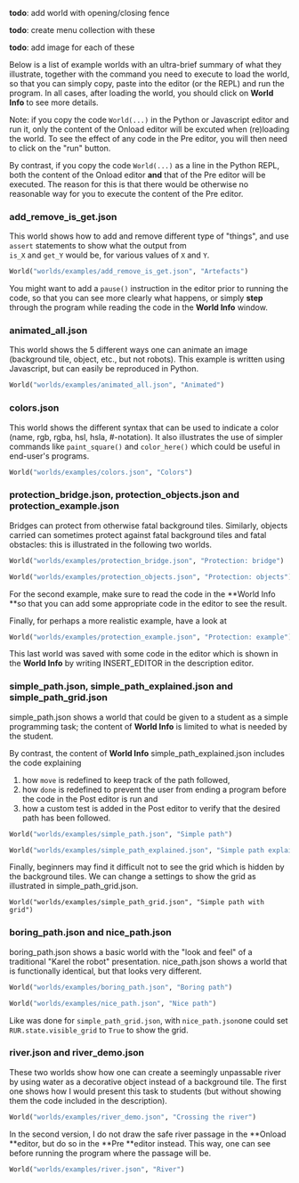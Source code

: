 **todo**: add world with opening/closing fence

**todo**: create menu collection with these

**todo**: add image for each of these

Below is a list of example worlds with an ultra-brief summary of what they illustrate, together with the command you need to execute to load the world, so that you can simply copy, paste into the editor \(or the REPL\) and run the program. In all cases, after loading the world, you should click on **World Info** to see more details.

Note: if you copy the code `World(...)` in the Python or Javascript editor and run it, only the content of the Onload editor will be excuted when \(re\)loading the world.  To see the effect of any code in the Pre editor, you will then need to click on the "run" button.

By contrast, if you copy the code `World(...)` as a line in the Python REPL, both the content of the Onload editor **and** that of the Pre editor will be executed.  The reason for this is that there would be otherwise no reasonable way for you to execute the content of the Pre editor.

### add\_remove\_is\_get.json

This world shows how to add and remove different type of "things", and use `assert` statements to show what the output from  
`is_X` and `get_Y` would be, for various values of `X` and `Y`.

```py
World("worlds/examples/add_remove_is_get.json", "Artefacts")
```

You might want to add a `pause()` instruction in the editor prior to running the code, so that you can see more clearly what happens, or simply **step** through the program while reading the code in the **World Info** window.

### animated\_all.json

This world shows the 5 different ways one can animate an image \(background tile, object, etc., but not robots\). This example is written using Javascript, but can easily be reproduced in Python.

```py
World("worlds/examples/animated_all.json", "Animated")
```

### colors.json

This world shows the different syntax that can be used to indicate a color \(name, rgb, rgba, hsl, hsla, \#-notation\). It also illustrates the use of simpler commands like `paint_square()` and `color_here()` which could be useful in end-user's programs.

```py
World("worlds/examples/colors.json", "Colors")
```

### protection\_bridge.json, protection\_objects.json and protection\_example.json

Bridges can protect from otherwise fatal background tiles. Similarly, objects carried can sometimes protect against fatal background tiles and fatal obstacles: this is illustrated in the following two worlds.

```py
World("worlds/examples/protection_bridge.json", "Protection: bridge")

World("worlds/examples/protection_objects.json", "Protection: objects")
```

For the second example, make sure to read the code in the **World Info **so that you can add some appropriate code in the editor to see the result.

Finally, for perhaps a more realistic example, have a look at 

```py
World("worlds/examples/protection_example.json", "Protection: example").
```

This last world was saved with some code in the editor which is shown in the **World Info** by writing INSERT\_EDITOR in the description editor.

### simple\_path.json, simple\_path\_explained.json and simple\_path\_grid.json

simple\_path.json shows a world that could be given to a student as a simple programming task; the content of **World Info** is limited to what is needed by the student.

By contrast, the content of **World Info** simple\_path\_explained.json includes the code explaining

1. how `move` is redefined to keep track of the path followed,
2. how `done` is redefined to prevent the user from ending a program before the code in the Post editor is run and 
3. how a custom test is added in the Post editor to verify that the desired path has been followed.

```py
World("worlds/examples/simple_path.json", "Simple path")

World("worlds/examples/simple_path_explained.json", "Simple path explained")
```

Finally, beginners may find it difficult not to see the grid which is hidden by the background tiles.  We can change a settings to show the grid as illustrated in simple\_path\_grid.json.

```
World("worlds/examples/simple_path_grid.json", "Simple path with grid")
```

### boring\_path.json and nice\_path.json

boring\_path.json shows a basic world with the "look and feel" of a traditional "Karel the robot" presentation. nice\_path.json shows a world that is functionally identical, but that looks very different.

```py
World("worlds/examples/boring_path.json", "Boring path")

World("worlds/examples/nice_path.json", "Nice path")
```

Like was done for `simple_path_grid.json`, with `nice_path.json`one could set `RUR.state.visible_grid` to `True` to show the grid.

### river.json and river\_demo.json

These two worlds show how one can create a seemingly unpassable river by using water as a decorative object instead of a background tile. The first one shows how I would present this task to students \(but without showing them the code included in the description\).

```py
World("worlds/examples/river_demo.json", "Crossing the river")
```

In the second version, I do not draw the safe river passage in the **Onload **editor, but do so in the **Pre **editor instead. This way, one can see before running the program where the passage will be.

```python
World("worlds/examples/river.json", "River")
```



